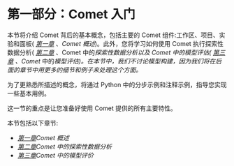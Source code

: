 

# 第一部分：Comet 入门

本节将介绍 Comet 背后的基本概念，包括主要的 Comet 组件:工作区、项目、实验和面板( [*第一章*](B17530_01_ePub.xhtml#_idTextAnchor015) 、*Comet 概述*)。此外，您将学习如何使用 Comet 执行探索性数据分析( [*第二章*](B17530_02_ePub.xhtml#_idTextAnchor043) 、Comet 中的*探索性数据分析以及 Comet 中的模型评估( [*第三章*](B17530_03_ePub.xhtml#_idTextAnchor063) 、Comet* 中的*模型评估)。在本节中，我们不讨论模型构建，因为我们将在后面的章节中用更多的细节和例子来处理这个方面。*

为了更熟悉所描述的概念，将通过 Python 中的分步示例和注释示例，指导您实现一些基本用例。

这一节的重点是让您准备好使用 Comet 提供的所有主要特性。

本节包括以下章节:

*   [*第一章*](B17530_01_ePub.xhtml#_idTextAnchor015)*Comet 概述*
*   [*第二章*](B17530_02_ePub.xhtml#_idTextAnchor043)*Comet 中的探索性数据分析*
*   [*第三章*](B17530_03_ePub.xhtml#_idTextAnchor063)*Comet 中的模型评价*
